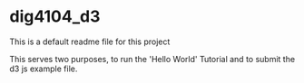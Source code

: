 # dig4104_d3

This is a default readme file for this project

This serves two purposes, to run the 'Hello World' Tutorial and to submit the d3 js example file.
